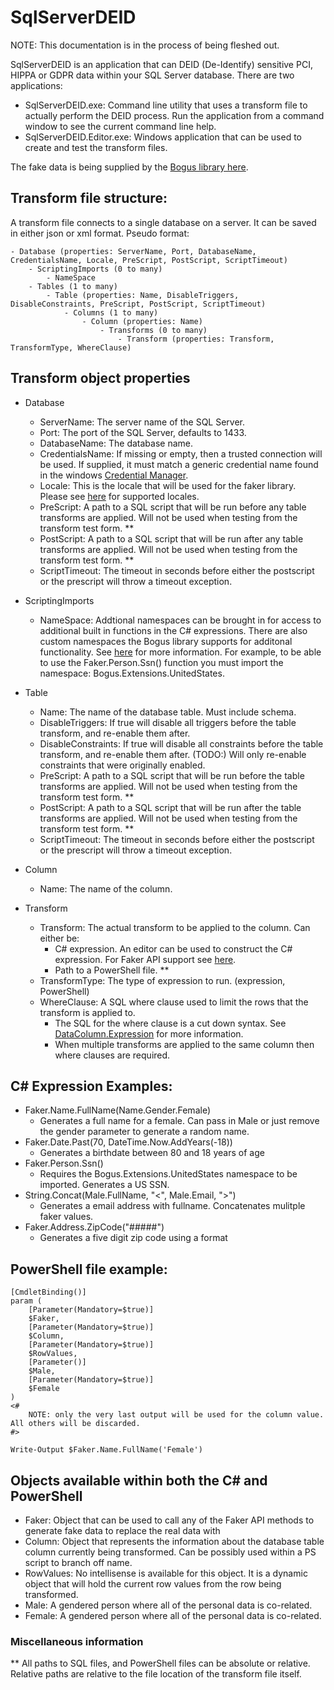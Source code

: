 # SqlServerDEID

NOTE: This documentation is in the process of being fleshed out. 

SqlServerDEID is an application that can DEID (De-Identify) sensitive PCI, HIPPA or GDPR data within your SQL Server database. There are two applications:

- SqlServerDEID.exe: Command line utility that uses a transform file to actually perform the DEID process. Run the application from a command window to see the current command line help.
- SqlServerDEID.Editor.exe: Windows application that can be used to create and test the transform files. 

The fake data is being supplied by the [Bogus library here](https://github.com/bchavez/Bogus).

## Transform file structure:
A transform file connects to a single database on a server. It can be saved in either json or xml format. Pseudo format:

	- Database (properties: ServerName, Port, DatabaseName, CredentialsName, Locale, PreScript, PostScript, ScriptTimeout)
		- ScriptingImports (0 to many)
			- NameSpace 
		- Tables (1 to many)
			- Table (properties: Name, DisableTriggers, DisableConstraints, PreScript, PostScript, ScriptTimeout)
				- Columns (1 to many)
					- Column (properties: Name)
						- Transforms (0 to many)
							- Transform (properties: Transform, TransformType, WhereClause)


## Transform object properties
- Database
    - ServerName: The server name of the SQL Server.
	- Port: The port of the SQL Server, defaults to 1433.
	- DatabaseName: The database name.
	- CredentialsName: If missing or empty, then a trusted connection will be used. If supplied, it must match a generic credential name found in the windows [Credential Manager](https://support.microsoft.com/en-us/windows/accessing-credential-manager-1b5c916a-6a16-889f-8581-fc16e8165ac0).
	- Locale: This is the locale that will be used for the faker library. Please see [here](https://github.com/bchavez/Bogus#locales) for supported locales.
	- PreScript: A path to a SQL script that will be run before any table transforms are applied. Will not be used when testing from the transform test form. **
	- PostScript: A path to a SQL script that will be run after any table transforms are applied. Will not be used when testing from the transform test form. **
	- ScriptTimeout: The timeout in seconds before either the postscript or the prescript will throw a timeout exception.

- ScriptingImports 
	- NameSpace: Addtional namespaces can be brought in for access to additional built in functions in the C# expressions. There are also custom namespaces the Bogus library supports for additonal functionality. See [here](https://github.com/bchavez/Bogus#api-extension-methods) for more information. For example, to be able to use the Faker.Person.Ssn() function you must import the namespace: Bogus.Extensions.UnitedStates.

- Table 
	- Name: The name of the database table. Must include schema.
	- DisableTriggers: If true will disable all triggers before the table transform, and re-enable them after.
	- DisableConstraints: If true will disable all constraints before the table transform, and re-enable them after. (TODO:) Will only re-enable constraints that were originally enabled. 
	- PreScript: A path to a SQL script that will be run before the table transforms are applied. Will not be used when testing from the transform test form. **
	- PostScript: A path to a SQL script that will be run after the table transforms are applied. Will not be used when testing from the transform test form. **
	- ScriptTimeout: The timeout in seconds before either the postscript or the prescript will throw a timeout exception.

- Column 
	- Name: The name of the column.

- Transform 
	- Transform: The actual transform to be applied to the column. Can either be:
		- C# expression. An editor can be used to construct the C# expression. For Faker API support see [here](https://github.com/bchavez/Bogus#bogus-api-support).
		- Path to a PowerShell file. **
	- TransformType: The type of expression to run. (expression, PowerShell)
	- WhereClause: A SQL where clause used to limit the rows that the transform is applied to.
		- The SQL for the where clause is a cut down syntax. See [DataColumn.Expression](https://docs.microsoft.com/en-us/dotnet/api/system.data.datacolumn.expression?view=net-6.0#expression-syntax) for more information.
		- When multiple transforms are applied to the same column then where clauses are required. 

## C# Expression Examples:
- Faker.Name.FullName(Name.Gender.Female)
	- Generates a full name for a female. Can pass in Male or just remove the gender parameter to generate a random name.
- Faker.Date.Past(70, DateTime.Now.AddYears(-18)) 
	- Generates a birthdate between 80 and 18 years of age
- Faker.Person.Ssn() 
	- Requires the Bogus.Extensions.UnitedStates namespace to be imported. Generates a US SSN.
- String.Concat(Male.FullName, "<", Male.Email, ">") 
	- Generates a email address with fullname. Concatenates mulitple faker values. 
- Faker.Address.ZipCode("#####") 
	- Generates a five digit zip code using a format

## PowerShell file example:
	[CmdletBinding()]
	param (
		[Parameter(Mandatory=$true)]
		$Faker, 
		[Parameter(Mandatory=$true)]
		$Column, 
		[Parameter(Mandatory=$true)]
		$RowValues, 
		[Parameter()]
		$Male, 
		[Parameter(Mandatory=$true)]
		$Female
	)
	<#
		NOTE: only the very last output will be used for the column value. All others will be discarded.
	#>

	Write-Output $Faker.Name.FullName('Female')

## Objects available within both the C# and PowerShell
- Faker: Object that can be used to call any of the Faker API methods to generate fake data to replace the real data with
- Column: Object that represents the information about the database table column currently being transformed. Can be possibly used within a PS script to branch off name. 
- RowValues: No intellisense is available for this object. It is a dynamic object that will hold the current row values from the row being transformed. 
- Male: A gendered person where all of the personal data is co-related.
- Female: A gendered person where all of the personal data is co-related.

### Miscellaneous information
** All paths to SQL files, and PowerShell files can be absolute or relative. Relative paths are relative to the file location of the transform file itself.
